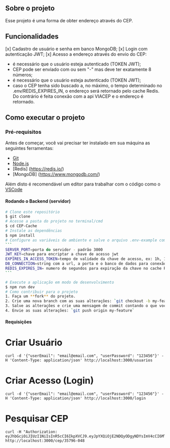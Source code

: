 ## Sobre o projeto

Esse projeto é uma forma de obter endereço através do CEP.

## Funcionalidades

[x] Cadastro de usuário e senha em banco MongoDB;
[x] Login com autenticação JWT;
[x] Acesso a endereço através do envio do CEP:

- é necessário que o usuário esteja autenticado (TOKEN JWT);
- CEP pode ser enviado com ou sem "-" mas deve ter exatamente 8 números;
- é necessário que o usuário esteja autenticado (TOKEN JWT);
- caso o CEP tenha sido buscado a, no máximo, o tempo determinado no .env/REDIS_EXPIRES_IN, o endereço será retornado pelo cache Redis. Do contrário é feita conexão com a api VIACEP e o endereço é retornado.

## Como executar o projeto

### Pré-requisitos

Antes de começar, você vai precisar ter instalado em sua máquina as seguintes ferramentas:

- [Git](https://git-scm.com)
- [Node.js](https://nodejs.org/en/)
- [Redis] (https://redis.io/)
- [MongoDB] (https://www.mongodb.com/)

Além disto é recomendável um editor para trabalhar com o código como o [VSCode](https://code.visualstudio.com/)

#### Rodando o Backend (servidor)

````bash
# Clone este repositório
$ git clone
# Acesse a pasta do projeto no terminal/cmd
$ cd CEP-Cache
# Instale as dependências
$ npm install
# Configure as variáveis de ambiente e salve o arquivo .env-example como .env
```
SERVER_PORT=porta do servidor - padrão 3000
JWT_KEY=chave para encriptar a chave de acesso jwt
EXPIRES_IN_ACCESS_TOKEN=tempo de validade da chave de acesso, ex: 1h, 1d, 120s - default milisseconds
DB_CONNECTION=string com a url, a porta e o banco de dados para conexão ao banco via mongoose
REDIS_EXPIRES_IN= numero de segundos para expiração da chave no cache Redis
```

# Execute a aplicação em modo de desenvolvimento
$ npm run dev
# Como contribuir para o projeto
1. Faça um **fork** do projeto.
2. Crie uma nova branch com as suas alterações: `git checkout -b my-feature`
3. Salve as alterações e crie uma mensagem de commit contando o que você fez: `git commit -m "feature: My new feature"`
4. Envie as suas alterações: `git push origin my-feature`

````

#### Requisições

# Criar Usuário

```
curl -d '{"userEmail": "email@email.com", "userPassword": "123456"}' -H 'Content-Type: application/json' http://localhost:3000/usuarios
```

# Criar Acesso (Login)

```
curl -d '{"userEmail": "email@email.com", "userPassword": "123456"}' -H 'Content-Type: application/json' http://localhost:3000/login
```

# Pesquisar CEP

```
curl -H "Authorization: eyJhbGciOiJIUzI1NiIsInR5cCI6IkpXVCJ9.eyJpYXQiOjE2NDQyODgyNDYsImV4cCI6MTY0NDI5MTg0Nn0.2RL0DjoW6wFPD5RmKDFATzWVSCqioP5Z1XwTCuX5r9w http://localhost:3000/cep/35796-048
```
